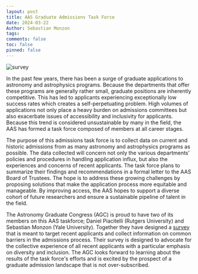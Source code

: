 ```yaml
---
layout: post
title: AAS Graduate Admissions Task Force
date: 2024-03-22
Author: Sebastian Monzon
tags: 
comments: false
toc: false
pinned: false 
---
```

<img src="{{ '/images/admissions_survey.webp' | relative_url }}" alt="survey">


In the past few years, there has been a surge of graduate applications to astronomy and astrophysics programs. Because the departments that offer these programs are generally rather small, graduate positions are inherently competitive. This has led to applicants experiencing exceptionally low success rates which creates a self-perpetuating problem. High volumes of applications not only place a heavy burden on admissions committees but also exacerbate issues of accessibility and inclusivity for applicants. Because this trend is considered unsustainable by many in the field, the AAS has formed a task force composed of members at all career stages.

The purpose of this admissions task force is to collect data on current and historic admissions from as many astronomy and astrophysics programs as possible. The data collected will concern not only the various departments’ policies and procedures in handling application influx, but also the experiences and concerns of recent applicants. The task force plans to summarize their findings and recommendations in a formal letter to the AAS Board of Trustees. The hope is to address these growing challenges by proposing solutions that make the application process more equitable and manageable. By improving access, the AAS hopes to support a diverse cohort of future researchers and ensure a sustainable pipeline of talent in the field.

The Astronomy Graduate Congress (AGC) is proud to have two of its members on this AAS taskforce; Daniel Piacitelli (Rutgers University) and Sebastian Monzon (Yale University). Together they have designed a [survey](https://docs.google.com/forms/d/e/1FAIpQLSfPm2-obCmEXTERIiQctJT5MNJnebJYSBlgUkJ2CbSTSUpttg/viewform) that is meant to target recent applicants and collect information on common barriers in the admissions process. Their survey is designed to advocate for the collective experience of all recent applicants with a particular emphasis on diversity and inclusion. The AGC looks forward to learning about the results of the task force's efforts and is excited by the prospect of a graduate admission landscape that is not over-subscribed.

